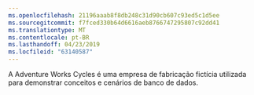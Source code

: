```yaml
---
ms.openlocfilehash: 21196aaab8f8db248c31d90cb607c93ed5c1d5ee
ms.sourcegitcommit: f7fced330b64d6616aeb8766747295807c92dd41
ms.translationtype: MT
ms.contentlocale: pt-BR
ms.lasthandoff: 04/23/2019
ms.locfileid: "63140587"
---
```

 A Adventure Works Cycles é uma empresa de fabricação fictícia utilizada para demonstrar conceitos e cenários de banco de dados. 